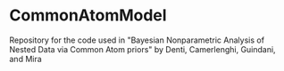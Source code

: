 # CommonAtomModel
Repository for the code used in "Bayesian Nonparametric Analysis of Nested Data via Common Atom priors" by Denti, Camerlenghi, Guindani, and Mira

